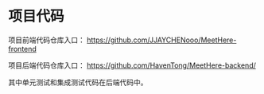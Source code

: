 # 项目代码

项目前端代码仓库入口： https://github.com/JJAYCHENooo/MeetHere-frontend 

项目后端代码仓库入口： https://github.com/HavenTong/MeetHere-backend/ 

其中单元测试和集成测试代码在后端代码中。